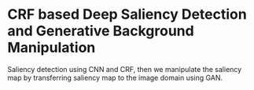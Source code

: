 # CRF based Deep Saliency Detection and Generative Background Manipulation
Saliency detection using CNN and CRF, then we manipulate the saliency map by transferring saliency map to the image domain using GAN.
